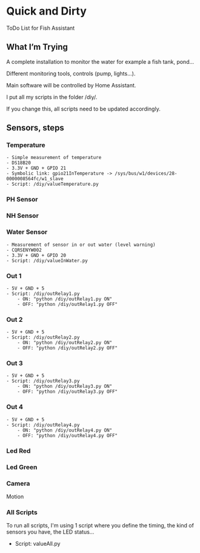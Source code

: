 # Quick and Dirty
ToDo List for Fish Assistant

## What I’m Trying
A complete installation to monitor the water for example a fish tank, pond...

Different monitoring tools, controls (pump, lights...).

Main software will be controlled by Home Assistant.

I put all my scripts in the folder /diy/.

If you change this, all scripts need to be updated accordingly.

## Sensors, steps
### Temperature
    - Simple measurement of temperature
    - DS18B20
    - 3.3V + GND + GPIO 21
    - Symbolic link: gpio21InTemperature -> /sys/bus/w1/devices/28-0000008564fc/w1_slave
    - Script: /diy/valueTemperature.py


### PH Sensor

### NH Sensor

### Water Sensor
    - Measurement of sensor in or out water (level warning)
    - CQRSENYW002
    - 3.3V + GND + GPIO 20
    - Script: /diy/valueInWater.py

### Out 1
    - 5V + GND + 5
    - Script: /diy/outRelay1.py
        - ON: "python /diy/outRelay1.py ON"
        - OFF: "python /diy/outRelay1.py OFF"

### Out 2
    - 5V + GND + 5
    - Script: /diy/outRelay2.py
        - ON: "python /diy/outRelay2.py ON"
        - OFF: "python /diy/outRelay2.py OFF"

### Out 3
    - 5V + GND + 5
    - Script: /diy/outRelay3.py
        - ON: "python /diy/outRelay3.py ON"
        - OFF: "python /diy/outRelay3.py OFF"

### Out 4
    - 5V + GND + 5
    - Script: /diy/outRelay4.py
        - ON: "python /diy/outRelay4.py ON"
        - OFF: "python /diy/outRelay4.py OFF"


### Led Red


### Led Green


### Camera

  Motion

### All Scripts
To run all scripts, I'm using 1 script where you define the timing, the kind of sensors you have, the LED status...

- Script: valueAll.py
